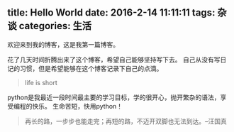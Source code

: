 title: Hello World
date: 2016-2-14 11:11:11
tags: 杂谈
categories: 生活
---
欢迎来到我的博客，这是我第一篇博客。

花了几天时间折腾出来了这个博客，希望自己能够坚持写下去。
自己从没有写日记的习惯，但是希望能够在这个博客记录下自己的点滴。

> life is short

python是我最近一段时间最主要的学习目标，学的很开心，抛开繁杂的语法，享受编程的快乐。
生命苦短，快用python！


> 再长的路，一步步也能走完；再短的路，不迈开双脚也无法到达。–汪国真
